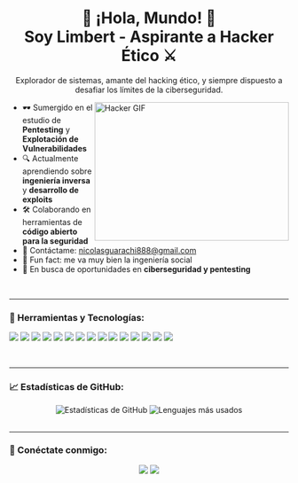 <!--
**UsopKing7/UsopKing7** es un repositorio especial porque su `README.md` (este archivo) aparece en tu perfil de GitHub.
-->

<h1 align="center">👾 ¡Hola, Mundo! 👾 <br> Soy Limbert - Aspirante a Hacker Ético ⚔️</h1>

<p align="center">
    Explorador de sistemas, amante del hacking ético, y siempre dispuesto a desafiar los límites de la ciberseguridad.
</p>

<img align="right" alt="Hacker GIF" src="https://media.giphy.com/media/2zeji2UedvZzvIZ45N/giphy.gif" width="350" height="250" />

- 🕶️ Sumergido en el estudio de **Pentesting** y **Explotación de Vulnerabilidades**
- 🔍 Actualmente aprendiendo sobre **ingeniería inversa** y **desarrollo de exploits**
- 🛠️ Colaborando en herramientas de **código abierto para la seguridad**
- 💌 Contáctame: nicolasguarachi888@gmail.com
- 🎹 Fun fact: me va muy bien la ingeniería social 
- 💼 En busca de oportunidades en **ciberseguridad y pentesting**

<br>

---

### 🧰 Herramientas y Tecnologías:

<p align="left">
    <a href="https://www.kali.org/" target="_blank"><img src="https://img.icons8.com/color/48/000000/kali-linux.png"/></a>
    <a href="https://archlinux.org/" target="_blank"><img src="https://img.icons8.com/color/48/000000/arch-linux.png"/></a>
    <a href="https://www.linux.org/" target="_blank"><img src="https://img.icons8.com/color/48/000000/linux.png"/></a>
    <a href="https://nmap.org/" target="_blank"><img src="https://img.icons8.com/color/48/000000/nmap.png"/></a>
    <a href="https://wpscan.com/" target="_blank"><img src="https://img.icons8.com/color/48/000000/wordpress.png"/></a>
    <a href="https://github.com/vanhauser-thc/thc-hydra" target="_blank"><img src="https://img.icons8.com/color/48/000000/hydra.png"/></a>
    <a href="https://netcat.sourceforge.net/" target="_blank"><img src="https://img.icons8.com/ios/48/000000/network.png"/></a>
    <a href="https://www.metasploit.com/" target="_blank"><img src="https://img.icons8.com/color/48/000000/metasploit.png"/></a>
    <a href="https://www.python.org" target="_blank"><img src="https://img.icons8.com/color/48/000000/python.png"/></a>
    <a href="https://www.gnu.org/software/bash/" target="_blank"><img src="https://img.icons8.com/color/48/000000/console.png"/></a>
    <a href="https://www.w3.org/html/" target="_blank"><img src="https://img.icons8.com/color/48/000000/html-5.png"/></a>
    <a href="https://www.w3.org/Style/CSS/Overview.en.html" target="_blank"><img src="https://img.icons8.com/color/48/000000/css3.png"/></a>
    <a href="https://www.java.com/" target="_blank"><img src="https://img.icons8.com/color/48/000000/java-coffee-cup-logo.png"/></a>
    <a href="https://en.wikipedia.org/wiki/C%2B%2B" target="_blank"><img src="https://img.icons8.com/color/48/000000/c-plus-plus-logo.png"/></a>
    <a href="https://developer.mozilla.org/en-US/docs/Web/JavaScript" target="_blank"><img src="https://img.icons8.com/color/48/000000/javascript.png"/></a>
</p>

<br>

---

### 📈 Estadísticas de GitHub:

<div align="center">
    <img src="https://github-readme-stats.vercel.app/api?username=UsopKing7&show_icons=true&theme=radical" alt="Estadísticas de GitHub" />
    <img src="https://github-readme-stats.vercel.app/api/top-langs/?username=UsopKing7&layout=compact&theme=radical" alt="Lenguajes más usados" />
</div>

<br>

---

### 🔗 Conéctate conmigo:

<div align="center">
    <a href="https://www.linkedin.com/in/nicolas-guarachi-561694317/"><img src="https://img.icons8.com/color/48/000000/linkedin.png"/></a>
    <a href="https://www.youtube.com/@limbertguarachi2400"><img src="https://img.icons8.com/color/48/000000/youtube.png"></a> 
</div>
